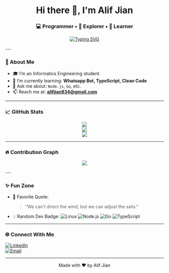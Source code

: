 <h1 align="center">Hi there 👋, I'm Alif Jian</h1>
<h3 align="center">💻 Programmer • 🔬 Explorer • 🚀 Learner</h3>

<a href="https://github.com/AlifJian">
  <p align="center">
    <img src="https://readme-typing-svg.demolab.com?font=Fira+Code&duration=2500&pause=1000&center=true&width=435&lines=Welcome+to+my+GitHub!;I+build+cool+projects;I+love+Open+Source" alt="Typing SVG" />
  </p>
</a>
---

### 🚀 About Me
- 🎓 I’m an Informatics Engineering student. 
- 🌱 I’m currently learning: **Whatsapp Bot, TypeScript, Clean Code**
- 💬 Ask me about: `Node.js`, `Go`, etc.
- 📫 Reach me at: **alifjian834@gmail.com**

---

### 📈 GitHub Stats

<a href="https://github.com/AlifJian">
  <p align="center">
    <img src="https://github-readme-stats.vercel.app/api?username=AlifJian&show_icons=true&theme=tokyonight&count_private=true" />
    <br />
    <img src="https://github-readme-streak-stats.herokuapp.com/?user=AlifJian&theme=tokyonight" />
    <br />
    <img src="https://github-readme-stats.vercel.app/api/top-langs/?username=AlifJian&layout=compact&theme=tokyonight" />
  </p>
</a>

---

### 🔥 Contribution Graph

<a href="https://github.com/AlifJian">
  <p align="center">
    <img src="https://github-readme-activity-graph.vercel.app/graph?username=AlifJian&theme=github-compact" />
  </p>
</a>
---

### ✨ Fun Zone

- 💬 Favorite Quote:
  > "We can't direct the wind, but we can adjust the sails."  
- 💡 Random Dev Badge:
  ![Linux](https://img.shields.io/badge/-Linux-FCC624?style=for-the-badge&logo=linux&logoColor=white)
  ![Node.js](https://img.shields.io/badge/-Node.js-339933?style=for-the-badge&logo=node.js&logoColor=white)
  ![Go](https://img.shields.io/badge/-Go-00ADD8?style=for-the-badge&logo=go&logoColor=white)
  ![TypeScript](https://img.shields.io/badge/-TypeScript-3178C6?style=for-the-badge&logo=typescript&logoColor=white)

---

### 🌐 Connect With Me

[![LinkedIn](https://img.shields.io/badge/-LinkedIn-blue?style=flat-square&logo=linkedin)](https://linkedin.com/in/muhamad-alif-jian)  
[![Email](https://img.shields.io/badge/-Email-D14836?style=for-the-badge&logo=gmail&logoColor=white)](mailto:alifjian834@gmail.com)

---

<p align="center">Made with ❤️ by Alif Jian</p>
